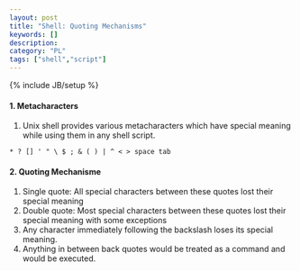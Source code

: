 ```yaml
--- 
layout: post 
title: "Shell: Quoting Mechanisms" 
keywords: [] 
description: 
category: "PL"
tags: ["shell","script"] 
--- 
```

{% include JB/setup %}


#### 1. Metacharacters

1. Unix shell provides various metacharacters which have special meaning while
   using them in any shell script.
```shell
* ? [] ' " \ $ ; & ( ) | ^ < > space tab
```

#### 2. Quoting Mechanisme
1. Single quote: All special characters between these quotes lost their special
   meaning
2. Double quote: Most special characters between these quotes lost their special
   meaning with some exceptions
3. Any character immediately following the backslash loses its special meaning.
4. Anything in between back quotes would be treated as a command and would be
   executed.

